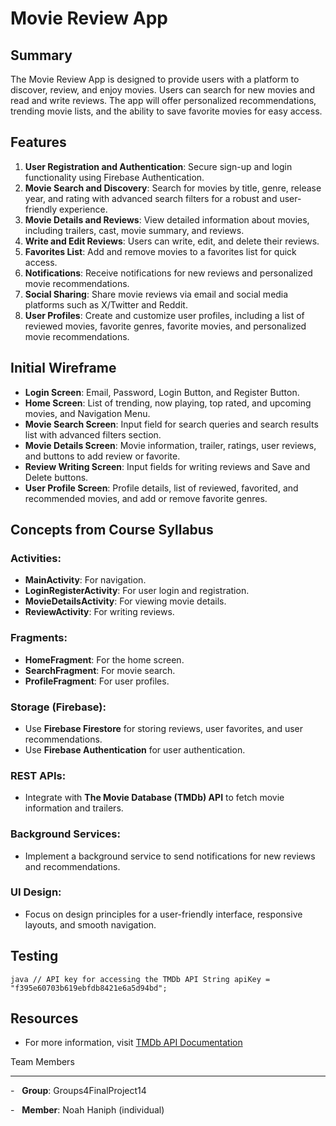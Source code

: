 # Movie Review App

## Summary

The Movie Review App is designed to provide users with a platform to discover, review, and enjoy movies. Users can search for new movies and read and write reviews. The app will offer personalized recommendations, trending movie lists, and the ability to save favorite movies for easy access.

## Features

1.  **User Registration and Authentication**: Secure sign-up and login functionality using Firebase Authentication.
2.  **Movie Search and Discovery**: Search for movies by title, genre, release year, and rating with advanced search filters for a robust and user-friendly experience.
3.  **Movie Details and Reviews**: View detailed information about movies, including trailers, cast, movie summary, and reviews.
4.  **Write and Edit Reviews**: Users can write, edit, and delete their reviews.
5.  **Favorites List**: Add and remove movies to a favorites list for quick access.
6.  **Notifications**: Receive notifications for new reviews and personalized movie recommendations.
7.  **Social Sharing**: Share movie reviews via email and social media platforms such as X/Twitter and Reddit.
8.  **User Profiles**: Create and customize user profiles, including a list of reviewed movies, favorite genres, favorite movies, and personalized movie recommendations.

## Initial Wireframe

- **Login Screen**: Email, Password, Login Button, and Register Button.
- **Home Screen**: List of trending, now playing, top rated, and upcoming movies, and Navigation Menu.
- **Movie Search Screen**: Input field for search queries and search results list with advanced filters section.
- **Movie Details Screen**: Movie information, trailer, ratings, user reviews, and buttons to add review or favorite.
- **Review Writing Screen**: Input fields for writing reviews and Save and Delete buttons.
- **User Profile Screen**: Profile details, list of reviewed, favorited, and recommended movies, and add or remove favorite genres.

## Concepts from Course Syllabus

### Activities:

- **MainActivity**: For navigation.
- **LoginRegisterActivity**: For user login and registration.
- **MovieDetailsActivity**: For viewing movie details.
- **ReviewActivity**: For writing reviews.

### Fragments:

- **HomeFragment**: For the home screen.
- **SearchFragment**: For movie search.
- **ProfileFragment**: For user profiles.

### Storage (Firebase):

- Use **Firebase Firestore** for storing reviews, user favorites, and user recommendations.
- Use **Firebase Authentication** for user authentication.

### REST APIs:

- Integrate with **The Movie Database (TMDb) API** to fetch movie information and trailers.

### Background Services:

- Implement a background service to send notifications for new reviews and recommendations.

### UI Design:

- Focus on design principles for a user-friendly interface, responsive layouts, and smooth navigation.

## Testing

`java // API key for accessing the TMDb API String apiKey = "f395e60703b619ebfdb8421e6a5d94bd"; `

## Resources

- For more information, visit [TMDb API Documentation](https://developers.themoviedb.org/3/getting-started/introduction)

Team Members

---

-   **Group**: Groups4FinalProject14

-   **Member**: Noah Haniph (individual)
